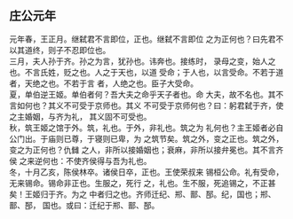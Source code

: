 ## 庄公元年

元年春，王正月。继弑君不言即位，正也。继弑不言即位
之为正何也？曰先君不以其道终，则子不忍即位也。  
三月，夫人孙于齐。孙之为言，犹孙也。讳奔也。接练时，
录母之变，始人之也。不言氏姓，贬之也。人之于天也，以道
受命；于人也，以言受命。不若于道者，天绝之也。不若于言
者，人绝之也。臣子大受命。  
夏，单伯逆王姬。单伯者何？吾大夫之命乎天子者也。命
大夫，故不名也。其不言如何也？其义不可受于京师也。其义
不可受于京师何也？曰：躬君弑于齐，使之主婚姻，与齐为礼，
其义固不可受也。  
秋，筑王姬之馆于外。筑，礼也。于外，非礼也。筑之为
礼何也？主王姬者必自公门出。于庙则已尊，于寝则已卑，为
之筑节矣。筑之外，变之正也。筑之外，变之为正何也？仇雠
之人，非所以接婚姻也；衰麻，非所以接弁冕也。其不言齐侯
之来逆何也：不使齐侯得与吾为礼也。  
冬，十月乙亥，陈侯林卒。诸侯日卒，正也。王使荣叔来
锡桓公命。礼有受命，无来锡命。锡命非正也。生服之，死行
之，礼也。生不服，死追锡之，不正甚矣！王姬归于齐。为之
中者归之也。齐师迁纪、郱、鄑、郚。纪，国也；郱、鄑、郚，
国也。或曰：迁纪于郱、鄑、郚。  

